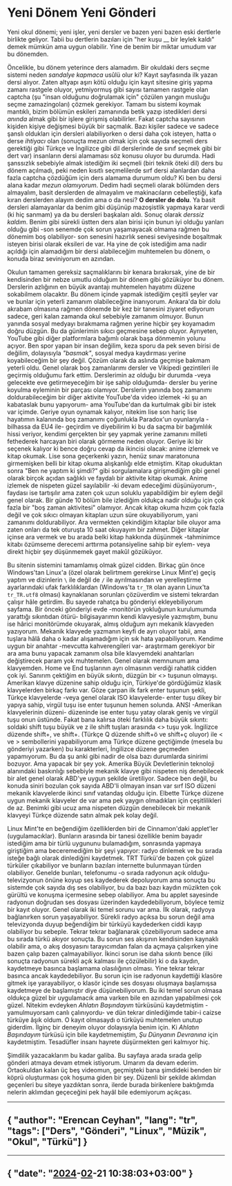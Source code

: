 # Yeni Dönem Yeni Gönderi

Yeni okul dönemi; yeni işler, yeni dersler ve bazen yeni bazen eski dertlerle birlikte geliyor. Tabii bu dertlerin bazıları için "her kuşu \_\_ bir leylek kaldı" demek mümkün ama uygun olabilir. Yine de benim bir miktar umudum var bu dönemden.

Öncelikle, bu dönem yeterince ders alamadım. Bir okuldaki ders seçme sistemi neden _sandalye kapmaca_ usûlü olur ki? Kayıt sayfasında ilk yazan dersi alıyor. Zaten altyapı aşırı kötü olduğu için kayıt sitesine giriş yapma zamanı rastgele oluyor, yetmiyormuş gibi sayısı tamamen rastgele olan captcha (şu "insan olduğunu doğrulamak için" çözülen yangın musluğu seçme zamazingoları) çözmek gerekiyor. Tamam bu sistemi koymak mantıklı, bizim bölümün eskileri zamanında betik yazıp istedikleri dersi _anında_ almak gibi bir işlere girişmiş olabilirler. Fakat captcha sayısının kişiden kişiye değişmesi büyük bir saçmalık. Bazı kişiler sadece ve sadece şanslı oldukları için dersleri alabiliyorken o dersi daha çok isteyen, hatta o derse _ihtiyacı_ olan (sonuçta mezun olmak için çok sayıda seçmeli ders gerektiği gibi Türkçe ve İngilizce gibi dil derslerinde de sınıf seçmek gibi bir dert var) insanların dersi alamaması söz konusu oluyor bu durumda. Hadi şanssızlık sebebiyle almak istediğim iki seçmeli (biri teknik öteki dil) ders bu dönem açılmadı, peki neden kısıtlı seçmelilerde sırf dersi alanlardan daha fazla captcha çözdüğüm için ders alamama durumum oldu? Ki ben bu dersi alana kadar _mezun olamıyorum_. Dedim hadi seçmeli olarak bölümden ders almayalım, basit derslerden de almayalım ve makinacıların cebelleştiği, kafa kıran derslerden alayım dedim ama o da nesi? **O dersler de dolu**. Ya basit dersleri alamayanlar da benim gibi düşünüp mazoşistlik yapmaya karar verdi (ki hiç sanmam) ya da bu dersleri başkaları aldı. Sonuç olarak _derssiz kaldım_. Benim gibi sürekli üstten ders alan birisi için bunun iyi olduğu yanları olduğu gibi -son senemde çok sorun yaşamayacak olmama rağmen bu dönemim boş olabiliyor- son senesini hazırlık senesi seviyesinde boşaltmak isteyen birisi olarak eksileri de var. Ha yine de çok istediğim ama nadir açıldığı için alamadığım bir dersi alabileceğim muhtemelen bu dönem, o konuda biraz seviniyorum en azından.

Okulun tamamen gereksiz saçmalıklarını bir kenara bırakırsak, yine de bir kendisinden bir nebze umutlu olduğum bir dönem gibi gözüküyor bu dönem. Derslerin azlığının en büyük avantajı muhtemelen hayatımı düzene sokabilmem olacaktır. Bu dönem içinde yapmak istediğim çeşitli şeyler var ve bunlar için yeterli zamanım olabileceğine inanıyorum. Ankara'da bir dolu akrabam olmasına rağmen dönemde bir kez bir tanesini ziyaret ediyorum sadece, geri kalan zamanda okul sebebiyle zamanım olmuyor. Bunun yanında sosyal medyayı bırakmama rağmen yerine hiçbir şey koyamadım doğru düzgün. Bu da günlerimin sıkıcı geçmesine sebep oluyor. Ayrıyeten, YouTube gibi diğer platformlara bağımlı olarak başa dönmemin yolunu açıyor. Ben spor yapan bir insan değilim, keza sporu da pek seven birisi de değilim, dolayısıyla _"basmak"_, sosyal medya kaydırması yerine koyabileceğim bir şey değil. Çözüm olarak da aslında geçmişe bakmam yeterli oldu. Genel olarak boş zamanlarımı dersler ve Vikipedi gezintileri ile geçirmiş olduğumu fark ettim. Derslerimin az olduğu bir durumda -veya gelecekte eve getirmeyeceğim bir işe sahip olduğumda- dersler bu yerine koyulma eyleminin bir parçası olamıyor. Derslerin yanında boş zamanımı doldurabileceğim bir diğer aktivite YouTube'da video izlemek -ki şu an kabataslak bunu yapıyorum- ama YouTube'dan da kurtulmak gibi bir istek var içimde. Geriye oyun oynamak kalıyor, nitekim lise son hariç lise hayatımın kalanında boş zamanımı çoğunlukla Paradox'un oyunlarıyla -bilhassa da EU4 ile- geçirdim ve diyebilirim ki bu da saçma bir bağımlılık hissi veriyor, kendimi gerçekten bir şey yapmak yerine zamanını milleti fethederek harcayan biri olarak görmeme neden oluyor. Geriye iki bir seçenek kalıyor ki bence doğru cevap da ikincisi olacak: anime izlemek ve kitap okumak. Lise sona geçerkenki yazın, henüz sınav maratonuna girmemişken belli bir kitap okuma alışkanlığı elde etmiştim. Kitap okuduktan sonra "Ben ne yaptım ki şimdi?" gibi sorgulamalara girişmediğim gibi genel olarak birçok açıdan sağlıklı ve faydalı bir aktivite kitap okumak. Anime izlemek de nispeten güzel sayılabilir -ki devam edeceğimi düşünüyorum-, faydası ise tartışılır ama zaten çok uzun soluklu yapabildiğim bir eylem değil genel olarak. Bir günde 10 bölüm bile izlediğim oldukça nadir olduğu için çok fazla bir "boş zaman aktivitesi" olamıyor. Ancak kitap okuma hızım çok fazla değil ve çok sıkıcı olmayan kitapları uzun süre okuyabiliyorum, yani zamanımı doldurabiliyor. Ara vermekten çekindiğim kitaplar bile oluyor ama zaten onları da tek oturuşta 10 saat okuyayım bir zahmet. Diğer kitaplar içinse ara vermek ve bu arada belki kitap hakkında düşünmek -tahminimce kitabı özümseme derecemi arttırma potansiyeline sahip bir eylem- veya direkt hiçbir şey düşünmemek gayet makûl gözüküyor.

Bu sitenin sistemini tamamlamış olmak güzel cidden. Birkaç gün önce Windows'tan Linux'a (özel olarak belirtmem gerekirse Linux Mint'e) geçiş yaptım ve dizinlerin `\` ile değil de `/` ile ayrılmasından ve yerelleştirme ayarlarındaki ufak farklılıklardan (Windows'ta `tr_TR` olan ayarın Linux'ta `tr_TR.utf8` olması) kaynaklanan sorunları çözüverdim ve sistemi tekrardan çalışır hâle getirdim. Bu sayede rahatça bu gönderiyi ekleyebiliyorum sayfama. Bir önceki gönderiyi evde -monitörün yokluğunun kurulumumda yarattığı sıkıntıdan ötürü- bilgisayarımın kendi klavyesiyle yazmıştım, bunu ise hârici monitörümde okuyarak, almış olduğum ayrı mekanik klavyeden yazıyorum. Mekanik klavyede yazmanın keyfi de ayrı oluyor tabii, ama tuşlara hâlâ daha o kadar alışamadığım için sık hata yapabiliyorum. Kendime uygun bir anahtar -mevcutta kahverengileri var- araştırmam gerekiyor bir ara ama bunu yapacak zamanım olsa bile klavyemdeki anahtarları değiştirecek param yok muhtemelen. Genel olarak memnunum ama klavyemden. Home ve End tuşlarının ayrı olmasının verdiği rahatlık cidden çok iyi. Sanırım çektiğim en büyük sıkıntı, düzgün bir <> tuşunun olmayışı. Amerikan klavye düzenine sahip olduğu için, Türkiye'de gördüğümüz klasik klavyelerden birkaç farkı var. Göze çarpan ilk fark enter tuşunun şekli, Türkçe klavyelerde -veya genel olarak ISO klavyelerde- enter tuşu dikey bir yapıya sahip, virgül tuşu ise enter tuşunun hemen solunda. ANSI -Amerikan klavyelerinin düzeni- düzeninde ise enter tuşu yatay olarak geniş ve virgül tuşu onun üstünde. Fakat bana kalırsa öteki farklılık daha büyük sıkıntı: soldaki shift tuşu büyük ve z ile shift tuşları arasında <> tuşu yok. İngilizce düzende shift+, ve shift+. (Türkçe Q düzende shift+ö ve shift+ç oluyor) ile < ve > sembollerini yapabiliyorum ama Türkçe düzene geçtiğimde (mesela bu gönderiyi yazarken) bu karakterleri, İngilizce düzene geçmeden yapamıyorum. Bu da şu anki gibi nadir de olsa bazı durumlarda sinirimi bozuyor. Ama yapacak bir şey yok. Amerika Büyük Devletlerinin teknoloji alanındaki baskınlığı sebebiyle mekanik klavye gibi nispeten niş denebilecek bir alet genel olarak ABD'ye uygun şekilde üretiliyor. Sadece ben değil, bu konuda siniri bozulan çok sayıda ABD'li olmayan insan var sırf ISO düzeni mekanik klavyelerde ikinci sınıf vatandaş olduğu için. Elbette Türkçe düzene uygun mekanik klavyeler de var ama pek yaygın olmadıkları için çeşitlilikleri de az. Benimki gibi ucuz ama nispeten düzgün denebilecek bir mekanik klavyeyi Türkçe düzende satın almak pek kolay değil.

Linux Mint'te en beğendiğim özelliklerden biri de Cinnamon'daki applet'ler (uygulamacıklar). Bunların arasında bir tanesi özellikle benim bayadır istediğim ama bir türlü uygununu bulamadığım, sonrasında yapmaya giriştiğim ama beceremediğim bir şeyi yapıyor: radyo dinlemek ve bu sırada isteğe bağlı olarak dinlediğini kaydetmek. TRT Türkü'de bazen çok güzel türküler çıkabiliyor ve bunların bazıları internette bulunmayan türden olabiliyor. Genelde bunları, telefonumu -o sırada radyonun açık olduğu- televizyonun önüne koyup ses kaydederek depoluyorum ama sonuçta bu sistemde çok sayıda dış ses olabiliyor, bu da bazı bazı kaydın müzikten çok gürültü ve konuşma içermesine sebep olabiliyor. Ama bu applet sayesinde radyonun doğrudan ses dosyası üzerinden kaydedebiliyorum, böylece temiz bir kayıt oluyor. Genel olarak iki temel sorunu var ama. İlk olarak, radyoya bağlanırken sorun yaşayabiliyor. Sürekli radyo açıksa bu sorun değil ama televizyonda duyup beğendiğim bir türküyü kaydederken ciddi kayıp olabiliyor bu sebeple. Tekrar tekrar bağlanarak çözebiliyorum sadece ama bu sırada türkü akıyor sonuçta. Bu sorun ses akışının kendisinden kaynaklı olabilir ama, o akış dosyasını tarayıcımdan falan da açmaya çalışırken yine bazen çalıp bazen çalmayabiliyor. İkinci sorun ise daha sıkıntı bence (ilki sonuçta radyonun sürekli açık kalması ile çözülebilir) ki o da kaydın, kaydetmeye basınca başlamama olasılığının olması. Yine tekrar tekrar basınca ancak kaydedebiliyor. Bu sorun için ise radyonun kaydettiği klasöre gitmek işe yarayabiliyor, o klasör içinde ses dosyası oluşmaya başlamışsa kaydetmeye de başlamıştır diye düşünebiliyorum. Bu iki temel sorun olmasa oldukça güzel bir uygulamacık ama varken bile en azından yapabilmesi çok güzel. Nitekim evdeyken _Ahlatın Başındayım_ türküsünü kaydetmiştim -yamulmuyorsam canlı çalınıyordu- ve dün tekrar dinlediğimde tabir-i caizse türküye âşık oldum. O kayıt olmasaydı o türküyü muhtemelen unutup giderdim. İlginç bir deneyim oluyor dolayısıyla benim için. Ki _Ahlatın Başındayım_ türküsü için bile kaydetmemiştim, _Şu Dünyanın Devranına_ için kaydetmiştim. Tesadüfler insanı hayrete düşürmekten geri kalmıyor hiç.

Şimdilik yazacaklarım bu kadar galiba. Bu sayfaya arada sırada gelip gönderi atmaya devam etmek istiyorum. Umarım da devam ederim. Ortaokuldan kalan üç beş videomun, geçmişteki bana şimdideki benden bir köprü oluşturması çok hoşuma giden bir şey. Düzenli bir şekilde aklımdan geçenleri bu siteye yazdıktan sonra, ilerde burada birikenlere baktığımda nelerin aklımdan geçeceğini pek hayâl bile edemiyorum açıkçası.

---
{
   "author": "Erencan Ceyhan",
   "lang": "tr",
   "tags": ["Ders", "Gönderi", "Linux", "Müzik", "Okul", "Türkü"]
}
---

---
{
   "date": "[2024](/gönderiler/2024)-[02](/gönderiler/2024/02)-21 10:38:03+03:00"
}
---

